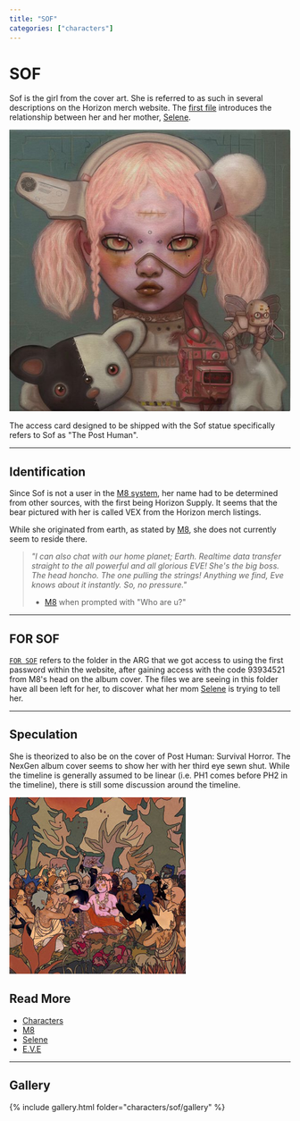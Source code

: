 ```yaml
---
title: "SOF"
categories: ["characters"]
---
```

# SOF

Sof is the girl from the cover art. She is referred to as such in several descriptions 
on the Horizon merch website.
The [first file](../for-sof/msgforsof) introduces the relationship between her and her mother, [Selene](selene).

![Nex Gen album cover](https://raw.githubusercontent.com/bmth-arg-wiki/wiki-assets/main/music/ph2/album_cover.png)

The access card designed to be shipped with the Sof statue specifically refers to Sof 
as "The Post Human".

***

## Identification

Since Sof is not a user in the [M8 system](../webpage), her name had to be determined from 
other sources, with the first being Horizon Supply. It seems that the bear pictured with her is called VEX from the Horizon merch listings.

While she originated from earth, as stated by [M8](../m8), she does not currently seem to reside there.

> *"I can also chat with our home planet; Earth. Realtime data transfer straight to the all powerful and all glorious EVE! 
She's the big boss. The head honcho. The one pulling the strings! Anything we find, Eve knows about it instantly. 
So, no pressure."*
> 
> - [M8](../m8) when prompted with "Who are u?"

***

## FOR SOF

[`FOR SOF`](../for-sof) refers to the folder in the ARG that we got access to using the first password within the website, 
after gaining access with the code 93934521 from M8's head on the album cover. The files 
we are seeing in this folder have all been left for her, to discover what her mom 
[Selene](selene) is trying to tell her.

***

## Speculation

She is theorized to also be on the cover of Post Human: Survival Horror. The NexGen album 
cover seems to show her with her third eye sewn shut. While the timeline is generally 
assumed to be linear (i.e. PH1 comes before PH2 in the timeline), there is still some 
discussion around the timeline.

![Survival Horror Album Cover](https://raw.githubusercontent.com/bmth-arg-wiki/wiki-assets/main/characters/sof/img.png)

## Read More

- [Characters](../characters.md)
- [M8](../m8)
- [Selene](selene)
- [E.V.E](eve)

***

## Gallery

{% include gallery.html folder="characters/sof/gallery" %}